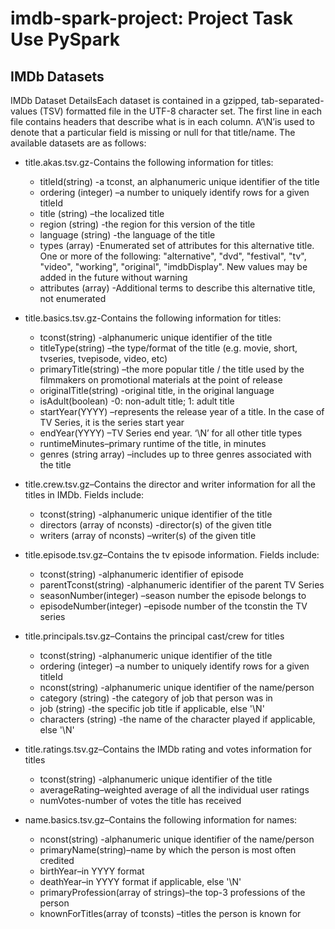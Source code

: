 # imdb-spark-project: Project Task Use PySpark

## IMDb Datasets

IMDb Dataset DetailsEach dataset is contained in a gzipped, tab-separated-values (TSV) formatted file in the UTF-8 character set. The first line in each file contains headers that describe what is in each column. A‘\N’is used to denote that a particular field is missing or null for that title/name. The available datasets are as follows:


- title.akas.tsv.gz-Contains the following information for titles:
  - titleId(string) -a tconst, an alphanumeric unique identifier of the title
  - ordering (integer) –a number to uniquely identify rows for a given titleId
  - title (string) –the localized title
  - region (string) -the region for this version of the title
  - language (string) -the language of the title
  - types (array) -Enumerated set of attributes for this alternative title. One or more of the following: "alternative", "dvd", "festival", "tv", "video", "working", "original", "imdbDisplay". New values may be added in the future without warning
  - attributes (array) -Additional terms to describe this alternative title, not enumerated


- title.basics.tsv.gz-Contains the following information for titles:
  - tconst(string) -alphanumeric unique identifier of the title
  - titleType(string) –the type/format of the title (e.g. movie, short, tvseries, tvepisode, video, etc)
  - primaryTitle(string) –the more popular title / the title used by the filmmakers on promotional materials at the point of release
  - originalTitle(string) -original title, in the original language
  - isAdult(boolean) -0: non-adult title; 1: adult title
  - startYear(YYYY) –represents the release year of a title. In the case of TV Series, it is the series start year
  - endYear(YYYY) –TV Series end year. ‘\N’ for all other title types
  - runtimeMinutes–primary runtime of the title, in minutes
  - genres (string array) –includes up to three genres associated with the title


- title.crew.tsv.gz–Contains the director and writer information for all the titles in IMDb. Fields include:
  - tconst(string) -alphanumeric unique identifier of the title
  - directors (array of nconsts) -director(s) of the given title
  - writers (array of nconsts) –writer(s) of the given title


- title.episode.tsv.gz–Contains the tv episode information. Fields include:
  - tconst(string) -alphanumeric identifier of episode
  - parentTconst(string) -alphanumeric identifier of the parent TV Series
  - seasonNumber(integer) –season number the episode belongs to
  - episodeNumber(integer) –episode number of the tconstin the TV series


- title.principals.tsv.gz–Contains the principal cast/crew for titles
  - tconst(string) -alphanumeric unique identifier of the title
  - ordering (integer) –a number to uniquely identify rows for a given titleId
  - nconst(string) -alphanumeric unique identifier of the name/person
  - category (string) -the category of job that person was in
  - job (string) -the specific job title if applicable, else '\N'
  - characters (string) -the name of the character played if applicable, else '\N'


- title.ratings.tsv.gz–Contains the IMDb rating and votes information for titles
  - tconst(string) -alphanumeric unique identifier of the title
  - averageRating–weighted average of all the individual user ratings
  - numVotes-number of votes the title has received


- name.basics.tsv.gz–Contains the following information for names:
  - nconst(string) -alphanumeric unique identifier of the name/person
  - primaryName(string)–name by which the person is most often credited
  - birthYear–in YYYY format
  - deathYear–in YYYY format if applicable, else '\N'
  - primaryProfession(array of strings)–the top-3 professions of the person
  - knownForTitles(array of tconsts) –titles the person is known for